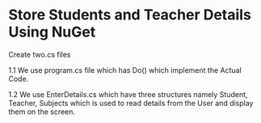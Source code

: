 # Store Students and Teacher Details Using NuGet
Create two.cs files 

1.1 We use program.cs file which has Do() which implement the Actual Code.
  
1.2 We use EnterDetails.cs which have three structures namely Student, Teacher, Subjects
      which is used to read details from the User and display them on the screen. 
